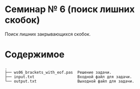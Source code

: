 # Семинар № 6 (поиск лишних скобок)

Поиск лишних закрывающихся скобок.

# Содержимое
    .
    ├── ws06_brackets_with_eof.pas  Решение задачи. 
    ├── input.txt                   Входной файл для задачи.
    └── output.txt                  Выходной файл для задачи.
